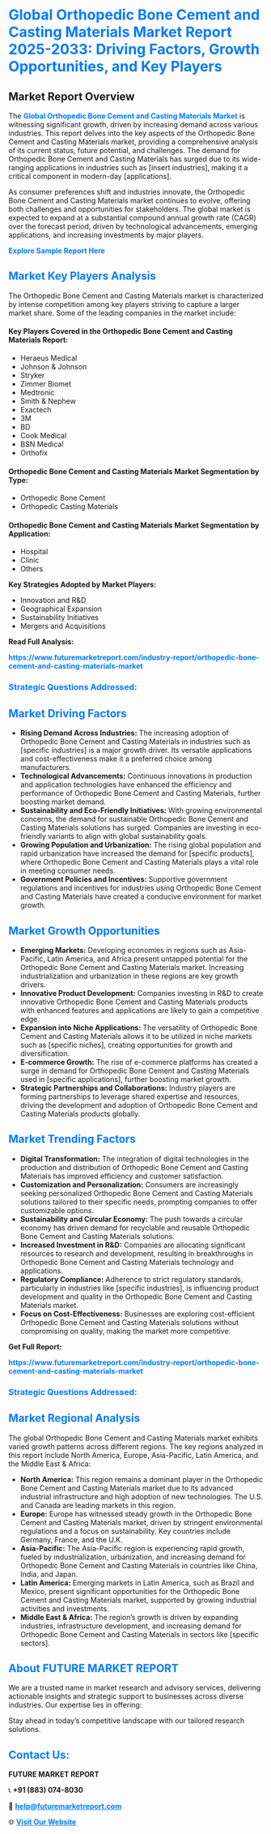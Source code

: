 <h1 style="color: #007BFF;">Global Orthopedic Bone Cement and Casting Materials Market Report 2025-2033: Driving Factors, Growth Opportunities, and Key Players</h1>

<section id="overview">
<h2>Market Report Overview</h2>
<p>The <a href="https://www.futuremarketreport.com/industry-report/orthopedic-bone-cement-and-casting-materials-market" style="color: #007BFF; text-decoration: none;"><strong>Global Orthopedic Bone Cement and Casting Materials Market</strong></a> is witnessing significant growth, driven by increasing demand across various industries. This report delves into the key aspects of the Orthopedic Bone Cement and Casting Materials market, providing a comprehensive analysis of its current status, future potential, and challenges. The demand for Orthopedic Bone Cement and Casting Materials has surged due to its wide-ranging applications in industries such as [insert industries], making it a critical component in modern-day [applications].</p>
<p>As consumer preferences shift and industries innovate, the Orthopedic Bone Cement and Casting Materials market continues to evolve, offering both challenges and opportunities for stakeholders. The global market is expected to expand at a substantial compound annual growth rate (CAGR) over the forecast period, driven by technological advancements, emerging applications, and increasing investments by major players.</p>
</section>

<section id="overview">
<p><a href="https://www.futuremarketreport.com/request-sample/reportId=52964" style="color: #007BFF; text-decoration: none;"><strong>Explore Sample Report Here</strong></a></p>
</section>

<section id="key-players">
<h2 style="color: #007BFF;">Market Key Players Analysis</h2>
<p>The Orthopedic Bone Cement and Casting Materials market is characterized by intense competition among key players striving to capture a larger market share. Some of the leading companies in the market include:</p>
<h4>Key Players Covered in the Orthopedic Bone Cement and Casting Materials Report:</h4>
<ul><li>Heraeus Medical</li><li>Johnson &amp; Johnson</li><li>Stryker</li><li>Zimmer Biomet</li><li>Medtronic</li><li>Smith &amp; Nephew</li><li>Exactech</li><li>3M</li><li>BD</li><li>Cook Medical</li><li>BSN Medical</li><li>Orthofix</li></ul>
<h4>Orthopedic Bone Cement and Casting Materials Market Segmentation by Type:</h4>
<ul><li>Orthopedic Bone Cement</li><li>Orthopedic Casting Materials</li></ul>

<h4>Orthopedic Bone Cement and Casting Materials Market Segmentation by Application:</h4>
<ul><li>Hospital</li><li>Clinic</li><li>Others</li></ul>
<p><strong>Key Strategies Adopted by Market Players:</strong></p>
<ul>
<li>Innovation and R&D</li>
<li>Geographical Expansion</li>
<li>Sustainability Initiatives</li>
<li>Mergers and Acquisitions</li>
</ul>
</section>

<section>
<p><strong>Read Full Analysis: </strong></p><a href="https://www.futuremarketreport.com/industry-report/orthopedic-bone-cement-and-casting-materials-market" style="color: #007BFF; text-decoration: none;"><strong>https://www.futuremarketreport.com/industry-report/orthopedic-bone-cement-and-casting-materials-market</strong></a>
<h3 style="color: #007BFF;">Strategic Questions Addressed:</h3>
</section>

<section id="driving-factors">
<h2 style="color: #007BFF;">Market Driving Factors</h2>
<ul>
<li><strong>Rising Demand Across Industries:</strong> The increasing adoption of Orthopedic Bone Cement and Casting Materials in industries such as [specific industries] is a major growth driver. Its versatile applications and cost-effectiveness make it a preferred choice among manufacturers.</li>
<li><strong>Technological Advancements:</strong> Continuous innovations in production and application technologies have enhanced the efficiency and performance of Orthopedic Bone Cement and Casting Materials, further boosting market demand.</li>
<li><strong>Sustainability and Eco-Friendly Initiatives:</strong> With growing environmental concerns, the demand for sustainable Orthopedic Bone Cement and Casting Materials solutions has surged. Companies are investing in eco-friendly variants to align with global sustainability goals.</li>
<li><strong>Growing Population and Urbanization:</strong> The rising global population and rapid urbanization have increased the demand for [specific products], where Orthopedic Bone Cement and Casting Materials plays a vital role in meeting consumer needs.</li>
<li><strong>Government Policies and Incentives:</strong> Supportive government regulations and incentives for industries using Orthopedic Bone Cement and Casting Materials have created a conducive environment for market growth.</li>
</ul>
</section>

<section id="growth-opportunities">
<h2 style="color: #007BFF;">Market Growth Opportunities</h2>
<ul>
<li><strong>Emerging Markets:</strong> Developing economies in regions such as Asia-Pacific, Latin America, and Africa present untapped potential for the Orthopedic Bone Cement and Casting Materials market. Increasing industrialization and urbanization in these regions are key growth drivers.</li>
<li><strong>Innovative Product Development:</strong> Companies investing in R&D to create innovative Orthopedic Bone Cement and Casting Materials products with enhanced features and applications are likely to gain a competitive edge.</li>
<li><strong>Expansion into Niche Applications:</strong> The versatility of Orthopedic Bone Cement and Casting Materials allows it to be utilized in niche markets such as [specific niches], creating opportunities for growth and diversification.</li>
<li><strong>E-commerce Growth:</strong> The rise of e-commerce platforms has created a surge in demand for Orthopedic Bone Cement and Casting Materials used in [specific applications], further boosting market growth.</li>
<li><strong>Strategic Partnerships and Collaborations:</strong> Industry players are forming partnerships to leverage shared expertise and resources, driving the development and adoption of Orthopedic Bone Cement and Casting Materials products globally.</li>
</ul>
</section>

<section id="trending-factors">
<h2 style="color: #007BFF;">Market Trending Factors</h2>
<ul>
<li><strong>Digital Transformation:</strong> The integration of digital technologies in the production and distribution of Orthopedic Bone Cement and Casting Materials has improved efficiency and customer satisfaction.</li>
<li><strong>Customization and Personalization:</strong> Consumers are increasingly seeking personalized Orthopedic Bone Cement and Casting Materials solutions tailored to their specific needs, prompting companies to offer customizable options.</li>
<li><strong>Sustainability and Circular Economy:</strong> The push towards a circular economy has driven demand for recyclable and reusable Orthopedic Bone Cement and Casting Materials solutions.</li>
<li><strong>Increased Investment in R&D:</strong> Companies are allocating significant resources to research and development, resulting in breakthroughs in Orthopedic Bone Cement and Casting Materials technology and applications.</li>
<li><strong>Regulatory Compliance:</strong> Adherence to strict regulatory standards, particularly in industries like [specific industries], is influencing product development and quality in the Orthopedic Bone Cement and Casting Materials market.</li>
<li><strong>Focus on Cost-Effectiveness:</strong> Businesses are exploring cost-efficient Orthopedic Bone Cement and Casting Materials solutions without compromising on quality, making the market more competitive.</li>
</ul>
</section>

<section>
<p><strong>Get Full Report: </strong></p><a href="https://www.futuremarketreport.com/industry-report/orthopedic-bone-cement-and-casting-materials-market" style="color: #007BFF; text-decoration: none;"><strong>https://www.futuremarketreport.com/industry-report/orthopedic-bone-cement-and-casting-materials-market</strong></a>
<h3 style="color: #007BFF;">Strategic Questions Addressed:</h3>
</section>


<section id="regional-analysis">
<h2 style="color: #007BFF;">Market Regional Analysis</h2>
<p>The global Orthopedic Bone Cement and Casting Materials market exhibits varied growth patterns across different regions. The key regions analyzed in this report include North America, Europe, Asia-Pacific, Latin America, and the Middle East & Africa:</p>
<ul>
<li><strong>North America:</strong> This region remains a dominant player in the Orthopedic Bone Cement and Casting Materials market due to its advanced industrial infrastructure and high adoption of new technologies. The U.S. and Canada are leading markets in this region.</li>
<li><strong>Europe:</strong> Europe has witnessed steady growth in the Orthopedic Bone Cement and Casting Materials market, driven by stringent environmental regulations and a focus on sustainability. Key countries include Germany, France, and the U.K.</li>
<li><strong>Asia-Pacific:</strong> The Asia-Pacific region is experiencing rapid growth, fueled by industrialization, urbanization, and increasing demand for Orthopedic Bone Cement and Casting Materials in countries like China, India, and Japan.</li>
<li><strong>Latin America:</strong> Emerging markets in Latin America, such as Brazil and Mexico, present significant opportunities for the Orthopedic Bone Cement and Casting Materials market, supported by growing industrial activities and investments.</li>
<li><strong>Middle East & Africa:</strong> The region’s growth is driven by expanding industries, infrastructure development, and increasing demand for Orthopedic Bone Cement and Casting Materials in sectors like [specific sectors].</li>
</ul>
</section>

<footer>
<h2 style="color: #007BFF;">About FUTURE MARKET REPORT</h2>
<p>We are a trusted name in market research and advisory services, delivering actionable insights and strategic support to businesses across diverse industries. Our expertise lies in offering:</p>

<p>Stay ahead in today’s competitive landscape with our tailored research solutions.</p>

<h2 style="color: #007BFF;">Contact Us:</h2>
<p><strong>FUTURE MARKET REPORT</strong></p>
<p>📞 <strong>+91 (883) 074-8030</strong></p>
<p>📧 <strong><a href="mailto:help@futuremarketreport.com" style="color: #007BFF;">help@futuremarketreport.com</a></strong></p>
<p>🌐 <strong><a href="https://www.futuremarketreport.com/" style="color: #007BFF;">Visit Our Website</a></strong></p>
</footer>